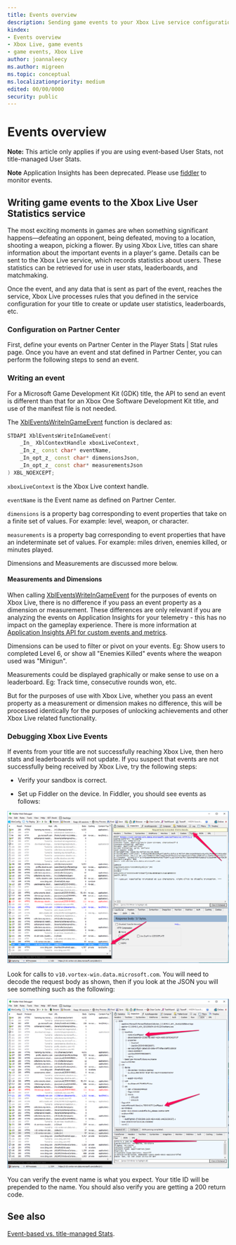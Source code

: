 ```yaml
---
title: Events overview
description: Sending game events to your Xbox Live service configuration to update User Stats, Featured Stats, Achievements, and Leaderboards.
kindex:
- Events overview
- Xbox Live, game events
- game events, Xbox Live
author: joannaleecy
ms.author: migreen
ms.topic: conceptual
ms.localizationpriority: medium
edited: 00/00/0000
security: public
---
```


# Events overview



**Note:** This article only applies if you are using event-based User Stats, not title-managed User Stats.

**Note** Application Insights has been deprecated. Please use [fiddler](/windows/uwp/xbox-live/using-xbox-live/troubleshooting/how-to-set-up-fiddler-for-debugging) to monitor events.


## Writing game events to the Xbox Live User Statistics service

The most exciting moments in games are when something significant happens—defeating an opponent, being defeated, moving to a location, shooting a weapon, picking a flower. By using Xbox Live, titles can share information about the important events in a player's game. Details can be sent to the Xbox Live service, which records statistics about users. These statistics can be retrieved for use in user stats, leaderboards, and matchmaking.

Once the event, and any data that is sent as part of the event, reaches the service, Xbox Live processes rules that you defined in the service configuration for your title to create or update user statistics, leaderboards, etc.

### Configuration on Partner Center

First, define your events on Partner Center in the Player Stats | Stat rules page. Once you have an event and stat defined in Partner Center, you can perform the following steps to send an event.

### Writing an event

For a Microsoft Game Development Kit (GDK) title, the API to send an event is different than that for an Xbox One Software Development Kit title, and use of the manifest file is not needed. 

The [XblEventsWriteInGameEvent](../../../../../../reference/live/xsapi-c/events_c/functions/xbleventswriteingameevent.md) function is declared as:

```cpp
STDAPI XblEventsWriteInGameEvent(
    _In_ XblContextHandle xboxLiveContext,
    _In_z_ const char* eventName,
    _In_opt_z_ const char* dimensionsJson,
    _In_opt_z_ const char* measurementsJson
) XBL_NOEXCEPT;
```

`xboxLiveContext` is the Xbox Live context handle.

`eventName` is the Event name as defined on Partner Center.

`dimensions` is a property bag corresponding to event properties that take on a finite set of values. For example: level, weapon, or character.

`measurements` is a property bag corresponding to event properties that have an indeterminate set of values. For example: miles driven, enemies killed, or minutes played.

Dimensions and Measurements are discussed more below.

#### Measurements and Dimensions

When calling [XblEventsWriteInGameEvent](../../../../../../reference/live/xsapi-c/events_c/functions/xbleventswriteingameevent.md) for the purposes of events on Xbox Live, there is no difference if you pass an event property as a dimension or measurement. These differences are only relevant if you are analyzing the events on Application Insights for your telemetry - this has no impact on the gameplay experience. There is more information at [Application Insights API for custom events and metrics](https://azure.microsoft.com/documentation/articles/app-insights-api-custom-events-metrics/).

Dimensions can be used to filter or pivot on your events. Eg: Show users to completed Level 6, or show all "Enemies Killed" events where the weapon used was "Minigun".

Measurements could be displayed graphically or make sense to use on a leaderboard. Eg: Track time, consecutive rounds won, etc.

But for the purposes of use with Xbox Live, whether you pass an event property as a measurement or dimension makes no difference, this will be processed identically for the purposes of unlocking achievements and other Xbox Live related functionality.

### Debugging Xbox Live Events

If events from your title are not successfully reaching Xbox Live, then hero stats and leaderboards will not update. If you suspect that events are not successfully being received by Xbox Live, try the following steps:

* Verify your sandbox is correct.

* Set up Fiddler on the device. In Fiddler, you should see events as follows:

![Fiddler Undecoded Event](../../../../../../../../resources/gamecore/secure/images/en-us/live/stats/evented/game-events/fiddler1.png)

Look for calls to `v10.vortex-win.data.microsoft.com`. You will need to decode the request body as shown, then if you look at the JSON you will see something such as the following:

![Fiddler Decoded Event](../../../../../../../../resources/gamecore/secure/images/en-us/live/stats/evented/game-events/fiddler2.png)

You can verify the event name is what you expect. Your title ID will be prepended to the name. You should also verify you are getting a 200 return code.  
  
## See also
  
[Event-based vs. title-managed Stats](../../live-stats-eb-vs-tm.md#update-frequency).  
  